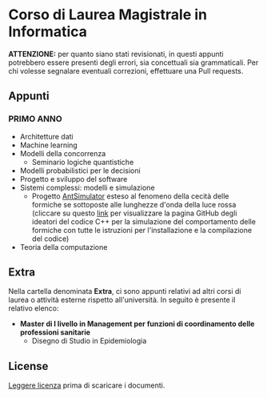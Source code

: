 # Corso di Laurea Magistrale in Informatica

<b>ATTENZIONE:</b> per quanto siano stati revisionati, in questi appunti potrebbero essere presenti degli errori, sia concettuali sia grammaticali. Per chi volesse segnalare eventuali correzioni, effettuare una Pull requests.

## Appunti

### PRIMO ANNO

- Architetture dati
- Machine learning
- Modelli della concorrenza
  - Seminario logiche quantistiche
- Modelli probabilistici per le decisioni
- Progetto e sviluppo del software
- Sistemi complessi: modelli e simulazione
  - Progetto [AntSimulator](https://github.com/johnBuffer/AntSimulator) esteso al fenomeno della cecità delle formiche se sottoposte alle lunghezze d'onda della luce rossa (cliccare su questo [link](https://github.com/johnBuffer/AntSimulator) per visualizzare la pagina GitHub degli ideatori del codice C++ per la simulazione del comportamento delle formiche con tutte le istruzioni per l'installazione e la compilazione del codice)
- Teoria della computazione

## Extra

Nella cartella denominata **Extra**, ci sono appunti relativi ad altri corsi di laurea o attività esterne rispetto all'università. In seguito è presente il relativo elenco:

- **Master di I livello in Management per funzioni di coordinamento delle professioni sanitarie**
  - Disegno di Studio in Epidemiologia

## License

[Leggere licenza](https://github.com/Marta629/Appunti_corsi_universitari/blob/main/LICENSE) prima di scaricare i documenti.
